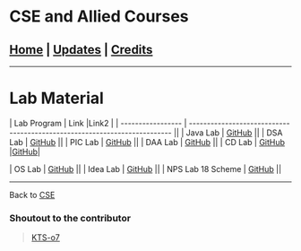 # CSE and Allied Courses

## [Home](../main/index.md) | [Updates](../main/updates.md) | [Credits](../main/credits.md)

---

# Lab Material

| Lab Program       | Link                                                                      |Link2 |
| ----------------- | ------------------------------------------------------------------------- ||
| Java Lab          | [GitHub](https://github.com/KTS-o7/Java_OOPS_Codes)                       ||
| DSA Lab           | [GitHub](https://github.com/KTS-o7/Third_sem_Codes)                       ||
| PIC Lab           | [GitHub](https://github.com/KTS-o7/PIC_Lab_programs_RVCE)                 ||
| DAA Lab           | [GitHub](https://github.com/KTS-o7/LAB_Programs_Rvce_2ndYear.git)         ||
| CD Lab            | [GitHub](https://github.com/KTS-o7/Compiler-Design)                       |[GitHub](https://github.com/Abhishek0R/Compiler-Design-Lab-Program)|

| OS Lab            | [GitHub](https://github.com/Developer1100x/RVCE_Operating-System_LAB)     ||
| Idea Lab          | [GitHub](https://github.com/Developer1100x/RVCE_Idea_lab_2021B)           ||
| NPS Lab 18 Scheme | [GitHub](https://github.com/18praneeth/RVCE-5th-Sem-CSE-lab-programs-NPS) ||

---

Back to [CSE](./index.md)

### Shoutout to the contributor

> [KTS-o7](https://github.com/KTS-o7)
